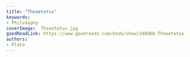 ```yaml
---
title: "Theaetetus"
keywords:
- Philosophy
coverImage:  Theaetetus.jpg
goodReadLink: https://www.goodreads.com/book/show/340960.Theaetetus
authors:
- Plato
---
```

